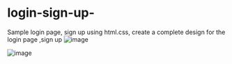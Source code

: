 # login-sign-up-
Sample login page, sign up using html.css, create a complete design for the login page ,sign up
![image](https://github.com/Areejprog/login-sign-up-/assets/162961498/5f6d4416-61ac-4e07-8fbe-9b5b7dd81020) 

![image](https://github.com/Areejprog/login-sign-up-/assets/162961498/a4d7fe7c-23f9-4c1d-8b65-1605694e0b90)
